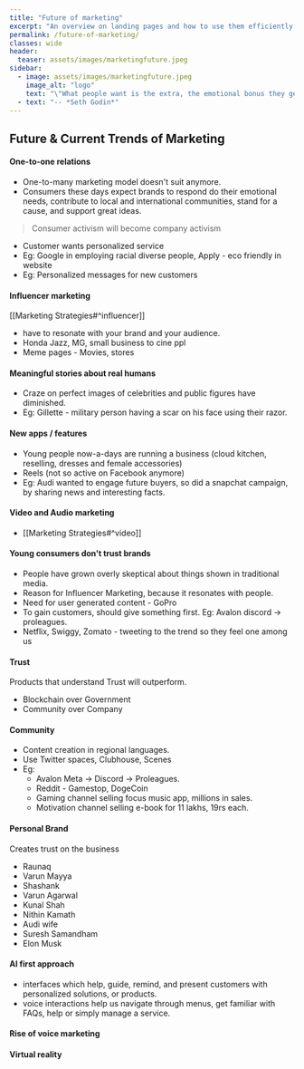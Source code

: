 ```yaml
---
title: "Future of marketing"
excerpt: "An overview on landing pages and how to use them efficiently."
permalink: /future-of-marketing/
classes: wide
header:
  teaser: assets/images/marketingfuture.jpeg
sidebar:
  - image: assets/images/marketingfuture.jpeg
    image_alt: "logo"
    text: "\"What people want is the extra, the emotional bonus they get when they buy something they love.\""
  - text: "-- *Seth Godin*"
--- 
```


## Future & Current Trends of Marketing

#### One-to-one relations
- One-to-many marketing model doesn't suit anymore. 
- Consumers these days expect brands to respond do their emotional needs, contribute to local and international communities, stand for a cause, and support great ideas.
> Consumer activism will become company activism
- Customer wants personalized service
- Eg: Google in employing racial diverse people, Apply - eco friendly in website
- Eg: Personalized messages for new customers

#### Influencer marketing
[[Marketing Strategies#^influencer]]
- have to resonate with your brand and your audience.
- Honda Jazz, MG, small business to cine ppl
- Meme pages - Movies, stores

#### Meaningful stories about real humans
- Craze on perfect images of celebrities and public figures have diminished.
- Eg: Gillette - military person having a scar on his face using their razor.

#### New apps / features
- Young people now-a-days are running a business (cloud kitchen, reselling, dresses and female accessories)
- Reels (not so active on Facebook anymore)
- Eg: Audi wanted to engage future buyers, so did a snapchat campaign, by sharing news and interesting facts. 

#### Video and Audio marketing
- [[Marketing Strategies#^video]]

#### Young consumers don't trust brands
- People have grown overly skeptical about things shown in traditional media.
- Reason for Influencer Marketing, because it resonates with people.
- Need for user generated content - GoPro
- To gain customers, should give something first. Eg: Avalon discord -> proleagues.
- Netflix, Swiggy, Zomato - tweeting to the trend so they feel one among us

#### Trust
Products that understand Trust will outperform.
- Blockchain over Government
- Community over Company

#### Community
- Content creation in regional languages.
- Use Twitter spaces, Clubhouse, Scenes
- Eg:
	- Avalon Meta -> Discord -> Proleagues.
	- Reddit - Gamestop, DogeCoin
	- Gaming channel selling focus music app, millions in sales.
	- Motivation channel selling e-book for 11 lakhs, 19rs each.

#### Personal Brand
Creates trust on the business
- Raunaq
- Varun Mayya
- Shashank
- Varun Agarwal
- Kunal Shah
- Nithin Kamath
- Audi wife
- Suresh Samandham 
- Elon Musk

#### AI first approach 
- interfaces which help, guide, remind, and present customers with personalized solutions, or products.
- voice interactions help us navigate through menus, get familiar with FAQs, help or simply manage a service.

#### Rise of voice marketing
#### Virtual reality